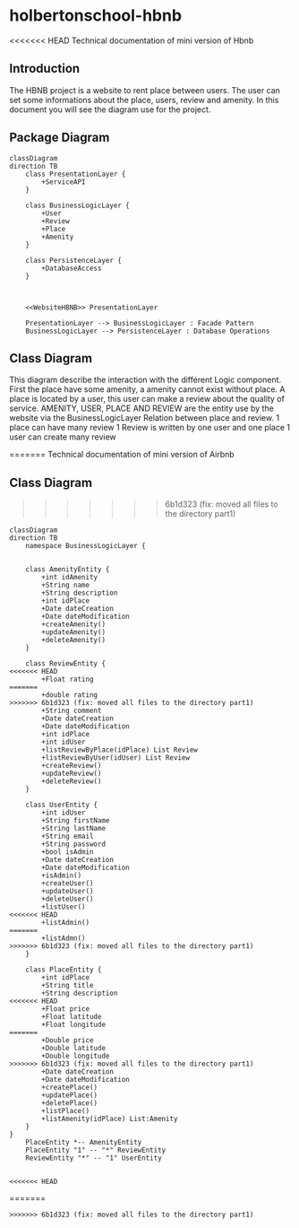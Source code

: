 # holbertonschool-hbnb
<<<<<<< HEAD
Technical documentation of mini version of Hbnb

## Introduction
The HBNB project is a website to rent place between users.
The user can set some informations about the place, users, review and amenity.
In this document you will see the diagram use for the project.

## Package Diagram 

```mermaid
classDiagram
direction TB
    class PresentationLayer {
	    +ServiceAPI
    }

    class BusinessLogicLayer {
	    +User
        +Review
        +Place
        +Amenity
    }

    class PersistenceLayer {
	    +DatabaseAccess
    }

 

	<<WebsiteHBNB>> PresentationLayer

    PresentationLayer --> BusinessLogicLayer : Facade Pattern
    BusinessLogicLayer --> PersistenceLayer : Database Operations
```


## Class Diagram 

This diagram describe the interaction with the différent Logic component.
First the place have some amenity, a amenity cannot exist without place. 
A place is located by a user, this user can make a review about the quality of service. 
AMENITY, USER, PLACE AND REVIEW are the entity use by the website via the BusinessLogicLayer
Relation between place and review. 
1 place can have many review
1 Review is written by one user and one place
1 user can create many review

=======
Technical documentation of mini version of Airbnb

## Class Diagram 
>>>>>>> 6b1d323 (fix: moved all files to the directory part1)
```mermaid
classDiagram
direction TB
	namespace BusinessLogicLayer {

	
    class AmenityEntity {
		+int idAmenity
	    +String name
	    +String description
	    +int idPlace
	    +Date dateCreation
	    +Date dateModification
	    +createAmenity()
	    +updateAmenity()
	    +deleteAmenity()
    }

    class ReviewEntity {
<<<<<<< HEAD
	    +Float rating
=======
	    +double rating
>>>>>>> 6b1d323 (fix: moved all files to the directory part1)
	    +String comment
	    +Date dateCreation
	    +Date dateModification
	    +int idPlace
	    +int idUser
	    +listReviewByPlace(idPlace) List Review
	    +listReviewByUser(idUser) List Review
		+createReview()
	    +updateReview()
	    +deleteReview()
    }

    class UserEntity {
	    +int idUser
	    +String firstName
	    +String lastName
	    +String email
	    +String password
	    +bool isAdmin
	    +Date dateCreation
	    +Date dateModification
	    +isAdmin()
	    +createUser()
	    +updateUser()
	    +deleteUser()
		+listUser()
<<<<<<< HEAD
		+listAdmin()
=======
		+listAdmn()
>>>>>>> 6b1d323 (fix: moved all files to the directory part1)
    }

    class PlaceEntity {
	    +int idPlace
	    +String title
	    +String description
<<<<<<< HEAD
	    +Float price
	    +Float latitude
	    +Float longitude
=======
	    +Double price
	    +Double latitude
	    +Double longitude
>>>>>>> 6b1d323 (fix: moved all files to the directory part1)
	    +Date dateCreation
	    +Date dateModification
	    +createPlace()
	    +updatePlace()
	    +deletePlace()
		+listPlace()
		+listAmenity(idPlace) List:Amenity
    }
}
    PlaceEntity *-- AmenityEntity
    PlaceEntity "1" -- "*" ReviewEntity
    ReviewEntity "*" -- "1" UserEntity


<<<<<<< HEAD
```
=======
```
>>>>>>> 6b1d323 (fix: moved all files to the directory part1)

